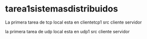 # tarea1sistemasdistribuidos

La primera tarea de tcp local esta en clientetcp1  src cliente servidor

la primera tarea de udp local esta en udp1 src cliente servidor
